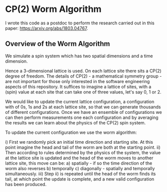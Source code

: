 # CP(2) Worm Algorithm

I wrote this code as a postdoc to perform the research carried out in this paper: https://arxiv.org/abs/1803.04767.

## Overview of the Worm Algorithm
We simulate a spin system which has two spatial dimensions and a time dimension. 

Hence a 3-dimensional lattice is used. On each lattice site there sits a CP(2) degree of freedom. The details of CP(2) - a mathematical symmetry group - are not important for those only interested in the software engineering aspects of this repository. It suffices to imagine a lattice of sites, with a (spin) value at each site that can take one of three values, let's say 0, 1 or 2.

We would like to update the current lattice configuration, a configuration with of 0s, 1s and 2s at each lattice site, so that we can generate thousands of different configurations. Once we have an ensemble of configurations we can then perform measurements one each configuration and by averaging the results we can learn about the physics of the CP(2) spin system.

To update the current configuration we use the worm algorithm:

i) First we randomly pick an initial time direction and starting site. At this point imagine the head and tail of the worm are both at the starting point.
ii) Then according to rules determined by the physics of the system, the value at the lattice site is updated and the head of the worm moves to another lattice site, this move can be:
a) spatially - if so the time direction of the worm also reverses
b) temporally
c) diagonally - spatially and temporally simultaneously.
iii) Step ii) is repeated until the head of the worm finds its tail, at which point the update is complete, and a new valid configuration has been produced.
